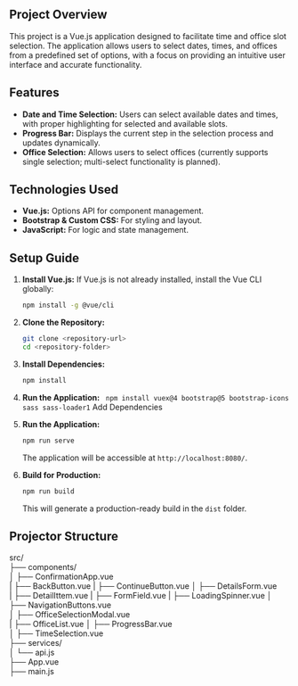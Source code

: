 ## Project Overview
This project is a Vue.js application designed to facilitate time and office slot selection. The application allows users to select dates, times, and offices from a predefined set of options, with a focus on providing an intuitive user interface and accurate functionality.

## Features
- **Date and Time Selection:** Users can select available dates and times, with proper highlighting for selected and available slots.
- **Progress Bar:** Displays the current step in the selection process and updates dynamically.
- **Office Selection:** Allows users to select offices (currently supports single selection; multi-select functionality is planned).

## Technologies Used
- **Vue.js:** Options API for component management.
- **Bootstrap & Custom CSS:** For styling and layout.
- **JavaScript:** For logic and state management.

## Setup Guide

1. **Install Vue.js:**
   If Vue.js is not already installed, install the Vue CLI globally:
   ```bash
   npm install -g @vue/cli
   ```
   
2. **Clone the Repository:**
   ```bash
   git clone <repository-url>
   cd <repository-folder>
   ```

3. **Install Dependencies:**
   ```bash
   npm install
   ```
4. **Run the Application:**
``` npm install vuex@4 bootstrap@5 bootstrap-icons sass sass-loader1```
   Add Dependencies

5. **Run the Application:**
   ```bash
   npm run serve
   ```
   The application will be accessible at `http://localhost:8080/`.

6. **Build for Production:**
   ```bash
   npm run build
   ```
   This will generate a production-ready build in the `dist` folder.

## Projector Structure
src/  
├── components/  
│   ├── ConfirmationApp.vue      
|   ├── BackButton.vue
|   ├── ContinueButton.vue
│   ├── DetailsForm.vue           
|   ├── DetailIttem.vue
|   ├── FormField.vue
|   ├── LoadingSpinner.vue
│   ├── NavigationButtons.vue     
│   ├── OfficeSelectionModal.vue  
|   ├── OfficeList.vue
│   ├── ProgressBar.vue            
│   ├── TimeSelection.vue           
├── services/  
│   └── api.js                    
├── App.vue                      
├── main.js                       

